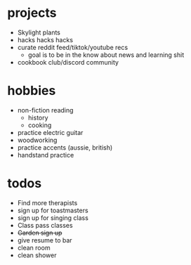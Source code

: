 
# projects
- Skylight plants
- hacks hacks hacks
- curate reddit feed/tiktok/youtube recs
	- goal is to be in the know about news and learning shit
- cookbook club/discord community

# hobbies
- non-fiction reading
	- history
	- cooking
- practice electric guitar
- woodworking
- practice accents (aussie, british)
- handstand practice

# todos
- Find more therapists
- sign up for toastmasters
- sign up for singing class
- Class pass classes
- ~~Garden sign up~~
- give resume to bar
- clean room
- clean shower